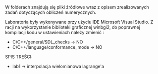 W folderach znajdują się pliki źródłowe wraz z opisem zrealizowanych zadań dotyczących obliczeń numerycznych. 

Laboratoria były wykonywane przy użyciu IDE Microsoft Visual Studio. Z racji na wykorzystanie biblioteki graficznej winbgi2, do poprawnej kompilacji kodu w ustawieniach należy zmienić :
- C/C++/general/SDL_checks -> NO
- C/C++/language/conformance_mode -> NO

SPIS TREŚCI:
 - lab1 -> interpolacja wielomianowa lagrange'a

